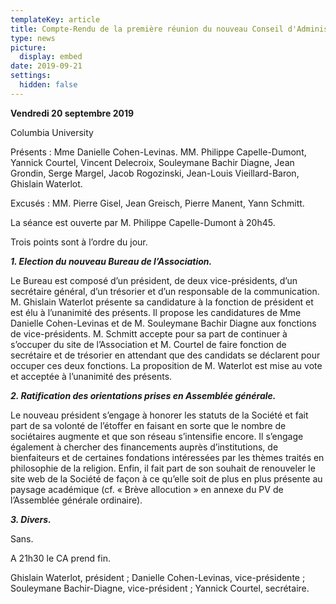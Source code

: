```yaml
---
templateKey: article
title: Compte-Rendu de la première réunion du nouveau Conseil d'Administration
type: news
picture:
  display: embed
date: 2019-09-21
settings:
  hidden: false
---
```

**Vendredi 20 septembre 2019**

Columbia University

Présents : Mme Danielle Cohen-Levinas. MM. Philippe Capelle-Dumont, Yannick Courtel, Vincent Delecroix, Souleymane Bachir Diagne, Jean Grondin, Serge Margel, Jacob Rogozinski, Jean-Louis Vieillard-Baron, Ghislain Waterlot. 

Excusés : MM. Pierre Gisel, Jean Greisch, Pierre Manent, Yann Schmitt.

La séance est ouverte par M. Philippe Capelle-Dumont à 20h45.

Trois points sont à l’ordre du jour.

***1. Election du nouveau Bureau de l’Association.***

Le Bureau est composé d’un président, de deux vice-présidents, d’un secrétaire général, d’un trésorier et d’un responsable de la communication. M. Ghislain Waterlot présente sa candidature à la fonction de président et est élu à l’unanimité des présents. Il propose les candidatures de Mme Danielle Cohen-Levinas et de M. Souleymane Bachir Diagne aux fonctions de vice-présidents. M. Schmitt accepte pour sa part de continuer à s’occuper du site de l’Association et M. Courtel de faire fonction de secrétaire et de trésorier en attendant que des candidats se déclarent pour occuper ces deux fonctions. La proposition de M. Waterlot est mise au vote et acceptée à l’unanimité des présents.

***2. Ratification des orientations prises en Assemblée générale.***

Le nouveau président s’engage à honorer les statuts de la Société et fait part de sa volonté de l’étoffer en faisant en sorte que le nombre de sociétaires augmente et que son réseau s’intensifie encore. Il s’engage également à chercher des financements auprès d’institutions, de bienfaiteurs et de certaines fondations intéressées par les thèmes traités en philosophie de la religion. Enfin, il fait part de son souhait de renouveler le site web de la Société de façon à ce qu’elle soit de plus en plus présente au paysage académique (cf. « Brève allocution » en annexe du PV de l’Assemblée générale ordinaire).

***3. Divers.***

Sans.

A 21h30 le CA prend fin.

Ghislain Waterlot, président ; Danielle Cohen-Levinas, vice-présidente ; Souleymane Bachir-Diagne, vice-président ; Yannick Courtel, secrétaire.